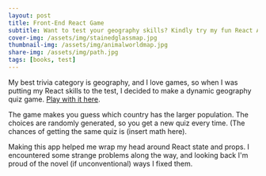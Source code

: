 ```yaml
---
layout: post
title: Front-End React Game
subtitle: Want to test your geography skills? Kindly try my fun React App
cover-img: /assets/img/stainedglassmap.jpg
thumbnail-img: /assets/img/animalworldmap.jpg
share-img: /assets/img/path.jpg
tags: [books, test]
---
```


My best trivia category is geography, and I love games, so when I was putting my React skills to the test, I decided to make a dynamic geography quiz game. [Play with it here](https://tomrains.github.io/populations-game/). 

The game makes you guess which country has the larger population. The choices are randomly generated, so you get a new quiz every time. (The chances of getting the same quiz is (insert math here).

Making this app helped me wrap my head around React state and props. I encountered some strange problems along the way, and looking back I'm proud of the novel (if unconventional) ways I fixed them.

